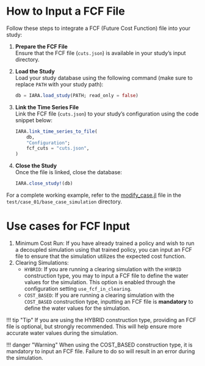 # How to Input a FCF File

Follow these steps to integrate a FCF (Future Cost Function) file into your study:

1. **Prepare the FCF File**  
   Ensure that the FCF file (`cuts.json`) is available in your study’s input directory.

2. **Load the Study**  
   Load your study database using the following command (make sure to replace `PATH` with your study path):
   ```julia
   db = IARA.load_study(PATH; read_only = false)
   ```

3. **Link the Time Series File**  
   Link the FCF file (`cuts.json`) to your study’s configuration using the code snippet below:
   ```julia
   IARA.link_time_series_to_file(
       db,
       "Configuration";
       fcf_cuts = "cuts.json",
   )
   ```

4. **Close the Study**  
   Once the file is linked, close the database:
   ```julia
   IARA.close_study!(db)
   ```

For a complete working example, refer to the [modify_case.jl](https://github.com/psrenergy/IARA.jl/tree/main/test/case_01/base_case_simulation/modify_case.jl) file in the `test/case_01/base_case_simulation` directory.

# Use cases for FCF Input

1. Minimum Cost Run:
   If you have already trained a policy and wish to run a decoupled simulation using that trained policy, you can input an FCF file to ensure that the simulation utilizes the expected cost function.
2. Clearing Simulations:
   - `HYBRID`: If you are running a clearing simulation with the `HYBRID` construction type, you may to input a FCF file to define the water values for the simulation. This option is enabled through the configuration setting `use_fcf_in_clearing`.
   - `COST_BASED`: If you are running a clearing simulation with the `COST_BASED` construction type, inputting an FCF file is **mandatory** to define the water values for the simulation.

!!! tip "Tip"
    If you are using the HYBRID construction type, providing an FCF file is optional, but strongly recommended. This will help ensure more accurate water values during the simulation.

!!! danger "Warning"
    When using the COST_BASED construction type, it is mandatory to input an FCF file. Failure to do so will result in an error during the simulation.